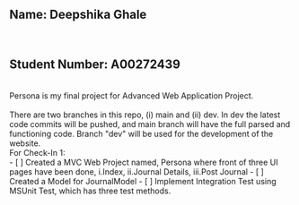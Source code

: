 ## Name: Deepshika Ghale
<br/>

## Student Number: A00272439
<br/>
Persona is my final project for Advanced Web Application Project.
<br/>
<br/>
There are two branches in this repo, (i) main and (ii) dev. In dev the latest code commits will be pushed, and main branch will have the full parsed and functioning code. Branch "dev" will be used for the development of the website.
<br/>
For Check-In 1:
<br/>
- [ ] Created a MVC Web Project named, Persona where front of three UI pages have been done, i.Index, ii.Journal Details, iii.Post Journal
- [ ] Created a Model for JournalModel
- [ ] Implement Integration Test using MSUnit Test, which has three test methods.
